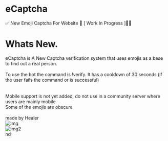 # eCaptcha
✅ New Emoji Captcha For Website 🥳 [ Work In Progress ]👷‍♂️

# Whats New.
eCaptcha is A New Captcha verification system that uses emojis as a base to find out a real person.\
\
To use the bot the command is !verify. It has a cooldown of 30 seconds (if the user fails the command or is successful)\
\
\
Mobile support is not yet added, do not use in a community server where users are mainly mobile\
Some of the emojis are obscure\
\
made by Healer
\
![img](https://cdn.discordapp.com/attachments/882506445701132308/882507310885380136/unknown.png) \
![img2](https://cdn.discordapp.com/attachments/881043577180917810/882821878757064784/unknown.png) \
nd 
